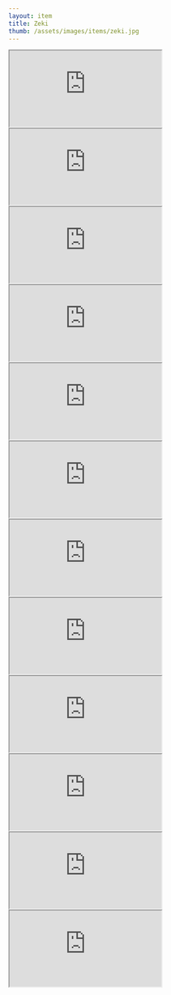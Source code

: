 ```yaml
---
layout: item
title: Zeki
thumb: /assets/images/items/zeki.jpg
---
```

<iframe src="http://magic-items.herokuapp.com/item/embed/57"></iframe>
<iframe src="http://magic-items.herokuapp.com/item/embed/100"></iframe>
<iframe src="http://magic-items.herokuapp.com/item/embed/101"></iframe>
<iframe src="http://magic-items.herokuapp.com/item/embed/102"></iframe>
<iframe src="http://magic-items.herokuapp.com/item/embed/104"></iframe>
<iframe src="http://magic-items.herokuapp.com/item/embed/107"></iframe>
<iframe src="http://magic-items.herokuapp.com/item/embed/124"></iframe>
<iframe src="http://magic-items.herokuapp.com/item/embed/134"></iframe>
<iframe src="http://magic-items.herokuapp.com/item/embed/158"></iframe>
<iframe src="http://magic-items.herokuapp.com/item/embed/117"></iframe>
<iframe src="http://magic-items.herokuapp.com/item/embed/167"></iframe>
<iframe src="http://magic-items.herokuapp.com/item/embed/170"></iframe>
